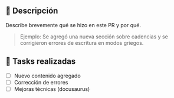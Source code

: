 ## 📌 Descripción

Describe brevemente qué se hizo en este PR y por qué.

> Ejemplo: Se agregó una nueva sección sobre cadencias y se corrigieron errores de escritura en modos griegos.

## 🔨 Tasks realizadas

- [ ] Nuevo contenido agregado
- [ ] Corrección de errores
- [ ] Mejoras técnicas (docusaurus)
